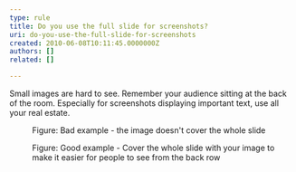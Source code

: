 ```yaml
---
type: rule
title: Do you use the full slide for screenshots?
uri: do-you-use-the-full-slide-for-screenshots
created: 2010-06-08T10:11:45.0000000Z
authors: []
related: []

---
```




<span class='intro'> Small images are hard to see. Remember your audience sitting at the back of the room. Especially for screenshots displaying important text, use all your real estate. 
<br> </span>

<dl class="badImage"><dt>
      <img src="/PublishingImages/badSmall.jpg" alt="" /> 
   </dt><dd>Figure&#58; Bad example - the image doesn't cover the whole slide</dd></dl><dl class="goodImage"><dt>
      <img src="/PublishingImages/goodbig.jpg" alt="" /> 
   </dt> 
   <dd>Figure&#58; Good example - Cover the whole slide with your image to make it easier for people to see from the back row</dd></dl>


